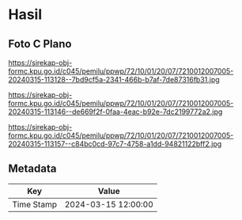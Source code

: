 # Hasil

## Foto C Plano

https://sirekap-obj-formc.kpu.go.id/c045/pemilu/ppwp/72/10/01/20/07/7210012007005-20240315-113128--7bd9cf5a-2341-466b-b7af-7de87316fb31.jpg

https://sirekap-obj-formc.kpu.go.id/c045/pemilu/ppwp/72/10/01/20/07/7210012007005-20240315-113146--de669f2f-0faa-4eac-b92e-7dc2199772a2.jpg

https://sirekap-obj-formc.kpu.go.id/c045/pemilu/ppwp/72/10/01/20/07/7210012007005-20240315-113157--c84bc0cd-97c7-4758-a1dd-94821122bff2.jpg


## Metadata

| Key        | Value               |
| ---------- | ------------------- |
| Time Stamp | 2024-03-15 12:00:00 |




